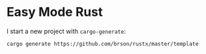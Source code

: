 # Easy Mode Rust

I start a new project with `cargo-generate`:

```
cargo generate https://github.com/brson/rustx/master/template
```

